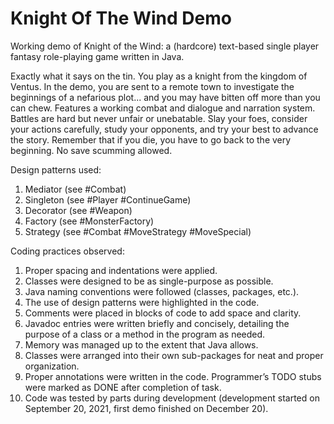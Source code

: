 # Knight Of The Wind Demo
Working demo of Knight of the Wind: a (hardcore) text-based single player fantasy role-playing game written in Java. 

Exactly what it says on the tin. You play as a knight from the kingdom of Ventus. In the demo, you are sent to a remote town to investigate the beginnings of a nefarious plot... and you may have bitten off more than you can chew. Features a working combat and dialogue and narration system. Battles are hard but never unfair or unebatable. Slay your foes, consider your actions carefully, study your opponents, and try your best to advance the story. Remember that if you die, you have to go back to the very beginning. No save scumming allowed.

Design patterns used:

1) Mediator (see #Combat)
2) Singleton (see #Player #ContinueGame)
3) Decorator (see #Weapon)
4) Factory (see #MonsterFactory)
5) Strategy (see #Combat #MoveStrategy #MoveSpecial)

Coding practices observed:

1) Proper spacing and indentations were applied.
2) Classes were designed to be as single-purpose as possible.
3) Java naming conventions were followed (classes, packages, etc.).
4) The use of design patterns were highlighted in the code.
5) Comments were placed in blocks of code to add space and clarity.
6) Javadoc entries were written briefly and concisely, detailing the purpose of a class or a method in the program as needed. 
7) Memory was managed up to the extent that Java allows.
8) Classes were arranged into their own sub-packages for neat and proper organization. 
9) Proper annotations were written in the code.  Programmer’s TODO stubs were marked as DONE after completion of task. 
10) Code was tested by parts during development (development started on September 20, 2021, first demo finished on December 20).

